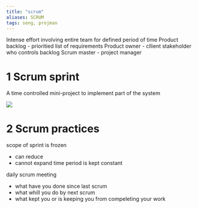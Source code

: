 ```yaml
---
title: "scrum"
aliases: SCRUM
tags: seng, projman
---
```


Intense effort involving entire team for defined period of time
Product backlog - prioritied list of requirements
Product owner - cllient stakeholder who controls backlog
Scrum master - project manager

# 1 Scrum sprint
A time controlled mini-project to implement part of the system

![](https://i.imgur.com/R3biN9h.png)

# 2 Scrum  practices
scope of sprint is frozen
 - can reduce
 - cannot expand
time period is kept constant

daily scrum meeting
- what have you done since last scrum
- what whill you do by next scrum
- what kept you or is keeping you from compeleting your work
